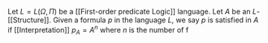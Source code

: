 Let $L=L(\Omega,\Pi)$ be a [[First-order predicate Logic]] language.
Let $A$ be an $L$-[[Structure]].
Given a formula $p$ in the language $L$,
we say $p$ is satisfied in $A$ if [[Interpretation]] $p_{A}=A^{n}$
where $n$ is the number of f